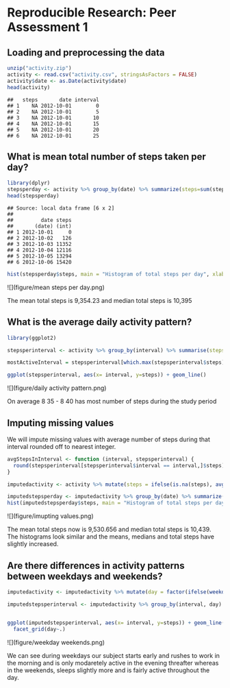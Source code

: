 # Reproducible Research: Peer Assessment 1


## Loading and preprocessing the data

```r
unzip("activity.zip")
activity <- read.csv("activity.csv", stringsAsFactors = FALSE)
activity$date <- as.Date(activity$date)
head(activity)
```

```
##   steps       date interval
## 1    NA 2012-10-01        0
## 2    NA 2012-10-01        5
## 3    NA 2012-10-01       10
## 4    NA 2012-10-01       15
## 5    NA 2012-10-01       20
## 6    NA 2012-10-01       25
```

## What is mean total number of steps taken per day?

```r
library(dplyr)
stepsperday <- activity %>% group_by(date) %>% summarize(steps=sum(steps,na.rm = TRUE))
head(stepsperday)
```

```
## Source: local data frame [6 x 2]
## 
##         date steps
##       (date) (int)
## 1 2012-10-01     0
## 2 2012-10-02   126
## 3 2012-10-03 11352
## 4 2012-10-04 12116
## 5 2012-10-05 13294
## 6 2012-10-06 15420
```

```r
hist(stepsperday$steps, main = "Histogram of total steps per day", xlab = 'Steps/day')
```

![](figure/mean steps per day.png)

The mean total steps is 9,354.23 and median total steps is 10,395


## What is the average daily activity pattern?

```r
library(ggplot2)

stepsperinterval <- activity %>% group_by(interval) %>% summarise(steps = mean(steps, na.rm = TRUE))

mostActiveInterval = stepsperinterval[which.max(stepsperinterval$steps), ]$interval

ggplot(stepsperinterval, aes(x= interval, y=steps)) + geom_line()
```

![](figure/daily activity pattern.png)

On average 8 35 - 8 40  has most number of steps during the study period

## Imputing missing values
We will impute missing values with average number of steps during that interval rounded off to nearest integer.

```r
avgStepsInInterval <- function (interval, stepsperinterval) {
  round(stepsperinterval[stepsperinterval$interval == interval,]$steps)
}

imputedactivity <- activity %>% mutate(steps = ifelse(is.na(steps), avgStepsInInterval(interval, stepsperinterval), steps))

imputedstepsperday <- imputedactivity %>% group_by(date) %>% summarize(steps=sum(steps,na.rm = TRUE))
hist(imputedstepsperday$steps, main = "Histogram of total steps per day after imputing", xlab = 'Steps/day')
```

![](figure/imupting values.png)

The mean total steps now is 9,530.656 and median total steps is 10,439. The histograms look similar and the means, medians and total steps have slightly increased. 

## Are there differences in activity patterns between weekdays and weekends?

```r
imputedactivity <- imputedactivity %>% mutate(day = factor(ifelse(weekdays(date) %in% c('Sunday','Saturday'), 'Weekend', 'Weekday')))

imputedstepsperinterval <- imputedactivity %>% group_by(interval, day) %>% summarise(steps = mean(steps, na.rm = TRUE))


ggplot(imputedstepsperinterval, aes(x= interval, y=steps)) + geom_line() +
  facet_grid(day~.)
```

![](figure/weekday weekends.png)

We can see during weekdays our subject starts early and rushes to work in the morning and is only modaretely active in the evening threafter whereas in the weekends, sleeps slightly more and is fairly active throughout the day.
